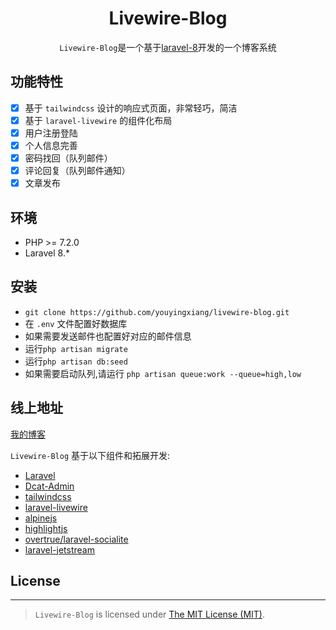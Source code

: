 <h1 align="center"> Livewire-Blog </h1>
<p align="center"><code>Livewire-Blog</code>是一个基于<a href="https://learnku.com/docs/laravel/8.x" target="_blank">laravel-8</a>开发的一个博客系统</p>

## 功能特性
- [x] 基于 `tailwindcss` 设计的响应式页面，非常轻巧，简洁
- [x] 基于 `laravel-livewire` 的组件化布局
- [x] 用户注册登陆
- [x] 个人信息完善
- [x] 密码找回（队列邮件）
- [x] 评论回复（队列邮件通知）
- [x] 文章发布

## 环境
 - PHP >= 7.2.0
 - Laravel 8.*
 
 ## 安装
 
- ```git clone https://github.com/youyingxiang/livewire-blog.git```
- 在 `.env` 文件配置好数据库
- 如果需要发送邮件也配置好对应的邮件信息
- 运行```php artisan migrate ```
- 运行```php artisan db:seed```
- 如果需要启动队列,请运行 ```php artisan queue:work --queue=high,low```

## 线上地址
[我的博客](https://blog.you-tang.com/) 

`Livewire-Blog` 基于以下组件和拓展开发:

+ [Laravel](https://laravel.com/)
+ [Dcat-Admin](http://www.dcatadmin.com/docs/master/introduction.html)
+ [tailwindcss](https://tailwindcss.com/)
+ [laravel-livewire](https://laravel-livewire.com/)
+ [alpinejs](https://github.com/alpinejs/alpine/)
+ [highlightjs](https://highlightjs.org/)
+ [overtrue/laravel-socialite](https://github.com/overtrue/laravel-socialite)
+ [laravel-jetstream](https://jetstream.laravel.com/)

## License
------------
>`Livewire-Blog` is licensed under [The MIT License (MIT)](LICENSE).
